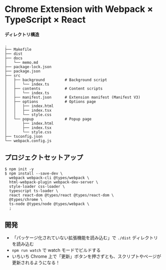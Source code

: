 # Chrome Extension with Webpack × TypeScript × React

#### ディレクトリ構造

```
.
├── Makefile
├── dist
├── docs
│   └── memo.md
├── package-lock.json
├── package.json
├── src
│   ├── background         # Background script
│   │   └── index.ts
│   ├── contents           # Content scripts
│   │   └── index.ts
│   ├── manifest.json      # Extension manifest (Manifest V3)
│   ├── options            # Options page
│   │   ├── index.html
│   │   ├── index.tsx
│   │   └── style.css
│   └── popup              # Popup page
│       ├── index.html
│       ├── index.tsx
│       └── style.css
├── tsconfig.json
└── webpack.config.js
```

## プロジェクトセットアップ

```shell
$ npm init -y
$ npm install --save-dev \
  webpack webpack-cli @types/webpack \
  html-webpack-plugin webpack-dev-server \
  style-loader css-loader \
  typescript ts-loader \
  react react-dom @types/react @types/react-dom \
  @types/chrome \
  ts-node @types/node @types/webpack \
  ;
```


## 開発

- 「パッケージ化されていない拡張機能を読み込む」で `./dist` ディレクトリを読み込む
- `npm run watch` で watch モードでビルドする
- いちいち Chrome 上で「更新」ボタンを押さずとも、スクリプトやページが更新されるようになる！
